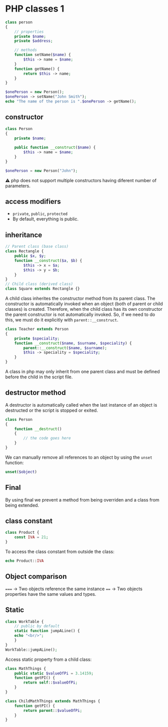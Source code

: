 # PHP classes 1

```php
class person
{
    // properties
    private $name;
    private $address;

    // methods
    function setName($name) {
        $this -> name = $name;
    }
    function getName() {
        return $this -> name;
    }
}

$onePerson = new Person();
$onePerson -> setName("John Smith");
echo "The name of the person is ".$onePerson -> getName();
```

## constructor

```php
class Person
{
    private $name;
    
    public function __construct($name) {
        $this -> name = $name;
    }
}

$onePerson = new Person("John");
```

⚠️ php does not support multiple constructors having diferent number of parameters.

## access modifiers

- `private`, `public`, `protected`
- By default, everything is public.

## inheritance

```php
// Parent class (base class)
class Rectangle {
    public $x, $y;
    function __construct($a, $b) {
        $this -> x = $a;
        $this -> y = $b;
    }
}
// Child class (derived class)
class Square extends Rectangle {}
```

A child class inherites the constructor method from its parent class. The constructor is automatically invoked when an object (both of parent or child classes) is created. Therefore, when the child class has its own constructor the parent constructor is not automatically invoked. So, if we need to do this, we must do it explicitly with `parent::__construct`.

```php
class Teacher extends Person
{
    private $speciality;
    function __construct($name, $surname, $speciality) {
        parent::__construct($name, $surname);
        $this -> speciality = $speciality;
    }
}
```

A class in php may only inherit from one parent class and must be defined before the child in the script file.

## destructor method

A destructor is automatically called when the last instance of an object is destructed or the script is stopped or exited.

```php
class Person
{
    function __destruct()
    {
        // the code goes here
    }
}
```

We can manually remove all references to an object by using the `unset` function:

```php
unset($object)
```

## Final

By using final we prevent a method from being overriden and a class from being extended.

## class constant

```php
class Product {
    const IVA = 21;
}
```

To access the class constant from outside the class:

```php
echo Product::IVA
```

## Object comparison

`===` -> Two objects reference the same instance
`==` -> Two objects properties have the same values and types.

## Static

```php
class WorkTable {
    // public by default
    static function jumpALine() {
    echo "<br/>";
    }
}
WorkTable::jumpALine();
```

Access static property from a child class:

```php
class MathThings {
    public static $valueOfPi = 3.14159;
    function getPI() {
        return self::$valueOfPi;
    }
}

class ChildMathThings extends MathThings {
    function getPI() {
        return parent::$valueOfPi;
    }
}
```